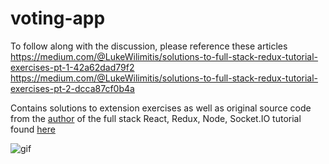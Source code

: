 # voting-app

To follow along with the discussion, please reference these articles  
https://medium.com/@LukeWilimitis/solutions-to-full-stack-redux-tutorial-exercises-pt-1-42a62dad79f2
https://medium.com/@LukeWilimitis/solutions-to-full-stack-redux-tutorial-exercises-pt-2-dcca87cf0b4a  

Contains solutions to extension exercises as well as original source code from the
[author](https://github.com/teropa) of the full stack React, Redux, Node, Socket.IO
tutorial found [here](http://teropa.info/blog/2015/09/10/full-stack-redux-tutorial.html)

![gif](http://www.giphy.com/gifs/l4FGmQlEUcvkT4oBq)
